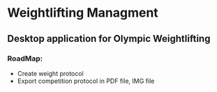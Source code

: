 # Weightlifting Managment
## Desktop application for Olympic Weightlifting 

### RoadMap:
* Create weight protocol
* Export competition protocol in PDF file, IMG file
